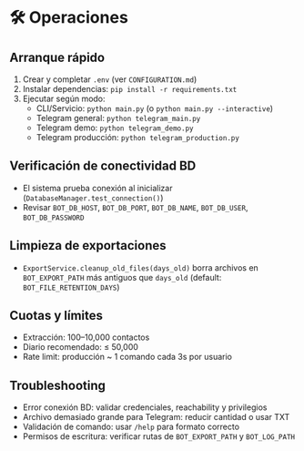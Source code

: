 # 🛠️ Operaciones

## Arranque rápido

1. Crear y completar `.env` (ver `CONFIGURATION.md`)
2. Instalar dependencias: `pip install -r requirements.txt`
3. Ejecutar según modo:
   - CLI/Servicio: `python main.py` (o `python main.py --interactive`)
   - Telegram general: `python telegram_main.py`
   - Telegram demo: `python telegram_demo.py`
   - Telegram producción: `python telegram_production.py`

## Verificación de conectividad BD

- El sistema prueba conexión al inicializar (`DatabaseManager.test_connection()`)
- Revisar `BOT_DB_HOST`, `BOT_DB_PORT`, `BOT_DB_NAME`, `BOT_DB_USER`, `BOT_DB_PASSWORD`

## Limpieza de exportaciones

- `ExportService.cleanup_old_files(days_old)` borra archivos en `BOT_EXPORT_PATH` más antiguos que `days_old` (default: `BOT_FILE_RETENTION_DAYS`)

## Cuotas y límites

- Extracción: 100–10,000 contactos
- Diario recomendado: ≤ 50,000
- Rate limit: producción ~ 1 comando cada 3s por usuario

## Troubleshooting

- Error conexión BD: validar credenciales, reachability y privilegios
- Archivo demasiado grande para Telegram: reducir cantidad o usar TXT
- Validación de comando: usar `/help` para formato correcto
- Permisos de escritura: verificar rutas de `BOT_EXPORT_PATH` y `BOT_LOG_PATH`
